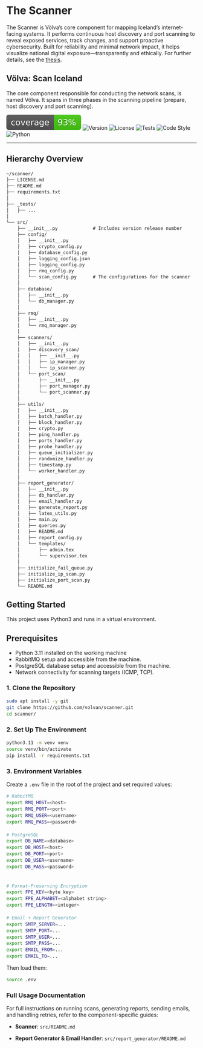 # The Scanner

The Scanner is Völva’s core component for mapping Iceland’s internet-facing systems. It performs continuous host discovery and port scanning to reveal exposed services, track changes, and support proactive cybersecurity. Built for reliability and minimal network impact, it helps visualize national digital exposure—transparently and ethically. For further details, see the [thesis](https://hdl.handle.net/1946/50479).

## Völva: Scan Iceland 

The core component responsible for conducting the network scans, is named Völva. It spans in three phases in the scanning pipeline (prepare, host discovery and port scanning). 

![Coverage](.github/img/coverage.svg)
![Version](https://img.shields.io/github/v/tag/volvan/scanner?label=version)
![License](https://img.shields.io/badge/license-Custom--Academic--Use-blue)
![Tests](https://img.shields.io/github/actions/workflow/status/volvan/scanner/tests.yml?branch=main&label=tests)
![Code Style](https://img.shields.io/github/actions/workflow/status/volvan/scanner/formatting.yml?branch=main&label=pep8)
![Python](https://img.shields.io/badge/python-3.11-blue)

---


## Hierarchy Overview  

```t
~/scanner/
├── LICENSE.md
├── README.md
├── requirements.txt
│
├── _tests/
│   ├── ...
│   
└── src/
    ├── __init__.py             # Includes version release number
    ├── config/
    │   ├── __init__.py
    │   ├── crypto_config.py
    │   ├── database_config.py
    │   ├── logging_config.json
    │   ├── logging_config.py
    │   ├── rmq_config.py
    │   └── scan_config.py      # The configurations for the scanner
    │
    ├── database/
    │   ├── __init__.py
    │   └── db_manager.py
    │
    ├── rmq/
    │   ├── __init__.py
    │   └── rmq_manager.py
    │
    ├── scanners/
    │   ├── __init__.py
    │   ├── discovery_scan/
    │   │   ├── __init__.py
    │   │   ├── ip_manager.py
    │   │   └── ip_scanner.py
    │   └── port_scan/
    │       ├── __init__.py
    │       ├── port_manager.py
    │       └── port_scanner.py
    │
    ├── utils/
    │   ├── __init__.py
    │   ├── batch_handler.py
    │   ├── block_handler.py
    │   ├── crypto.py
    │   ├── ping_handler.py
    │   ├── ports_handler.py
    │   ├── probe_handler.py
    │   ├── queue_initializer.py
    │   ├── randomize_handler.py
    │   ├── timestamp.py
    │   └── worker_handler.py
    │
    ├── report_generator/
    │   ├── __init__.py
    │   ├── db_handler.py
    │   ├── email_handler.py
    │   ├── generate_report.py
    │   ├── latex_utils.py
    │   ├── main.py
    │   ├── queries.py
    │   ├── README.md
    │   ├── report_config.py
    │   └── templates/
    │       ├── admin.tex
    │       └── supervisor.tex
    │
    ├── initialize_fail_queue.py
    ├── initialize_ip_scan.py
    ├── initialize_port_scan.py
    └── README.md

```
## Getting Started

This project uses Python3 and runs in a virtual environment. 

## Prerequisites

- Python 3.11 installed on the working machine
- RabbitMQ setup and accessible from the machine.
- PostgreSQL database setup and accessible from the machine.
- Network connectivity for scanning targets (ICMP, TCP).

### 1. Clone the Repository

```bash
sudo apt install -y git
git clone https://github.com/volvan/scanner.git
cd scanner/
```

### 2. Set Up The Environment

```bash
python3.11 -m venv venv
source venv/bin/activate
pip install -r requirements.txt
```

### 3. Environment Variables

Create a `.env` file in the root of the project and set required values:

```bash
# RabbitMQ
export RMQ_HOST=<host>
export RMQ_PORT=<port>
export RMQ_USER=<username>
export RMQ_PASS=<password>

# PostgreSQL
export DB_NAME=<database>
export DB_HOST=<host>
export DB_PORT=<port>
export DB_USER=<username>
export DB_PASS=<password>


# Format-Preserving Encryption
export FPE_KEY=<byte key>
export FPE_ALPHABET=<alphabet string>
export FPE_LENGTH=<integer>

# Email + Report Generator
export SMTP_SERVER=...
export SMTP_PORT=...
export SMTP_USER=...
export SMTP_PASS=...
export EMAIL_FROM=...
export EMAIL_TO=...
```

Then load them:

```bash
source .env
```

### Full Usage Documentation

For full instructions on running scans, generating reports, sending emails, and handling retries, refer to the component-specific guides:

- **Scanner**: `src/README.md`
    
- **Report Generator & Email Handler**: `src/report_generator/README.md`
    

